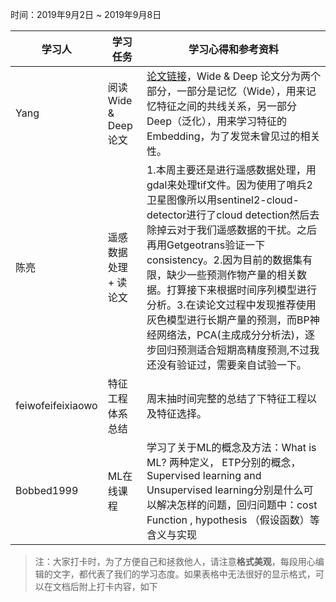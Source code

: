 时间：2019年9月2日 ~ 2019年9月8日

学习人|学习任务|学习心得和参考资料
------ | ------ | ------ 
Yang | 阅读 Wide & Deep 论文 | [论文链接](https://arxiv.org/pdf/1606.07792.pdf)，Wide & Deep 论文分为两个部分，一部分是记忆（Wide），用来记忆特征之间的共线关系，另一部分 Deep（泛化），用来学习特征的 Embedding，为了发觉未曾见过的相关性。
陈亮 | 遥感数据处理 + 读论文 | 1.本周主要还是进行遥感数据处理，用gdal来处理tif文件。因为使用了哨兵2卫星图像所以用sentinel2-cloud-detector进行了cloud detection然后去除掉云对于我们遥感数据的干扰。之后再用Getgeotrans验证一下consistency。2.因为目前的数据集有限，缺少一些预测作物产量的相关数据。打算接下来根据时间序列模型进行分析。3.在读论文过程中发现推荐使用灰色模型进行长期产量的预测，而BP神经网络法，PCA(主成成分分析法)，逐步回归预测适合短期高精度预测,不过我还没有验证过，需要亲自试验一下。
feiwofeifeixiaowo|特征工程体系总结|周末抽时间完整的总结了下特征工程以及特征选择。
Bobbed1999 | ML在线课程 | 学习了关于ML的概念及方法：What is  ML? 两种定义， ETP分别的概念，Supervised learning and Unsupervised learning分别是什么可以解决怎样的问题，回归问题中：cost Function , hypothesis （假设函数）等含义与实现

> 注：大家打卡时，为了方便自己和拯救他人，请注意**格式美观**，每段用心编辑的文字，都代表了我们的学习态度。如果表格中无法很好的显示格式，可以在文档后附上打卡内容，如下

